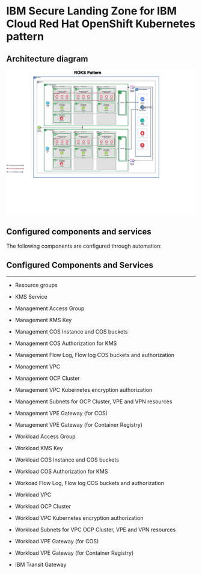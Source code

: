 # IBM Secure Landing Zone for IBM Cloud Red Hat OpenShift Kubernetes pattern

## Architecture diagram

<img src="../images/patterns/roks-pattern.png">

## Configured components and services

The following components are configured through automation:

## Configured Components and Services
----------------------------------------------------------------
* Resource groups
* KMS Service

* Management Access Group
* Management KMS Key
* Management COS Instance and COS buckets
* Management COS Authorization for KMS
* Management Flow Log, Flow log COS buckets and authorization
* Management VPC
* Management OCP Cluster
* Management VPC Kubernetes encryption authorization
* Management Subnets for OCP Cluster, VPE and VPN resources
* Management VPE Gateway (for COS)
* Management VPE Gateway (for Container Registry)

* Workload Access Group
* Workload KMS Key
* Workload COS Instance and COS buckets
* Workload COS Authorization for KMS
* Workoad Flow Log, Flow log COS buckets and authorization
* Workload VPC
* Workload OCP Cluster
* Workload VPC Kubernetes encryption authorization
* Workload Subnets for VPC OCP Cluster, VPE and VPN resources
* Workload VPE Gateway (for COS)
* Workload VPE Gateway (for Container Registry)

* IBM Transit Gateway
